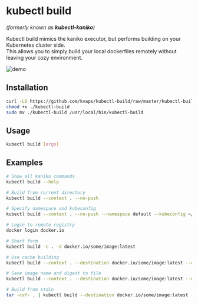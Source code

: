 # kubectl build
*(formerly known as **kubectl-kaniko**)*

Kubectl build mimics the kaniko executor, but performs building on your Kubernetes cluster side.  
This allows you to simply build your local dockerfiles remotely without leaving your cozy environment.

![demo](https://gist.githubusercontent.com/kvaps/7d823b727a87d244d1f25deb5ff592da/raw/13062e62deb269f9385bc1c995382a589c34f04b/kubectl-build.gif)

## Installation

```bash
curl -LO https://github.com/kvaps/kubectl-build/raw/master/kubectl-build
chmod +x ./kubectl-build
sudo mv ./kubectl-build /usr/local/bin/kubectl-build
```

## Usage

```bash
kubectl build [args]
```

## Examples

```bash
# Show all kaniko commands
kubectl build --help

# Build from current directory
kubectl build --context . --no-push

# Specify namespace and kubeconfig
kubectl build --context . --no-push --namespace default --kubeconfig ~/.kube/someconfig

# Login to remote registry
docker login docker.io

# Short form
kubectl build -c . -d docker.io/some/image:latest

# Use cache building
kubectl build --context . --destination docker.io/some/image:latest --cache --cache-repo docker.io/some/cache

# Save image name and digest to file
kubectl build --context . --destination docker.io/some/image:latest --digest-file /tmp/digest --image-name-with-digest-file /tmp/image

# Build from stdin
tar -cvf- . | kubectl build --destination docker.io/some/image:latest --context tar://stdin
```
